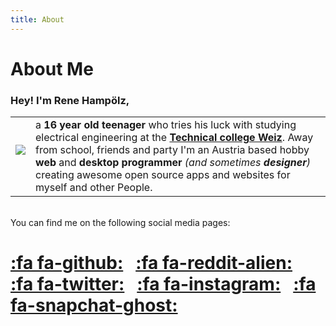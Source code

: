 ```yaml
---
title: About
---
```


# About Me

### Hey! I'm Rene Hampölz,

|   |   |
| - | - |
| ![](ReneHamp%C3%B6lz.png#profile) <br/> &nbsp; | a **16 year old teenager** who tries his luck with studying electrical engineering at the [**Technical college Weiz**](https://htlweiz.at/). Away from school, friends and party I'm an Austria based hobby **web** and **desktop programmer** _(and sometimes **designer**)_ creating awesome open source apps and websites for myself and other People. |
<br/>
You can find me on the following social media pages:

[:fa fa-github:](https://github.com/hampoelz/) &nbsp; [:fa fa-reddit-alien:](https://www.reddit.com/user/hampoelz/) &nbsp; [:fa fa-twitter:](https://twitter.com/rene_hampi/) &nbsp; [:fa fa-instagram:](https://www.instagram.com/rene_hampi/) &nbsp; [:fa fa-snapchat-ghost:](https://www.snapchat.com/add/rene_hampi/) 
===

<style>
img[src*="#profile"] {
    max-width: 200px;
    height: auto;
}
</style>